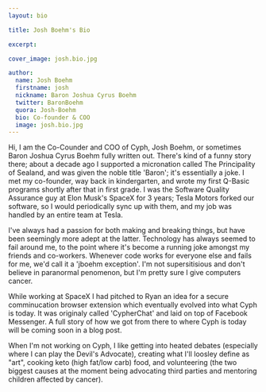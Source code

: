 ```yaml
---
layout: bio

title: Josh Boehm's Bio

excerpt:

cover_image: josh.bio.jpg

author:
  name: Josh Boehm
  firstname: josh
  nickname: Baron Joshua Cyrus Boehm
  twitter: BaronBoehm
  quora: Josh-Boehm
  bio: Co-founder & COO
  image: josh.bio.jpg
---
```

Hi, I am the Co-Counder and COO of Cyph, Josh Boehm, or sometimes Baron Joshua Cyrus Boehm fully written out. There's kind of a funny story there; about a decade ago I supported a micronation called The Principality of Sealand, and was given the noble title 'Baron'; it's essentially a joke. I met my co-founder, way back in kindergarten, and wrote my first Q-Basic programs shortly after that in first grade. I was the Software Quality Assurance guy at Elon Musk's SpaceX for 3 years; Tesla Motors forked our software, so I would periodically sync up with them, and my job was handled by an entire team at Tesla.

I've always had a passion for both making and breaking things, but have been seemingly more adept at the latter. Technology has always seemed to fail around me, to the point where it's become a running joke amongst my friends and co-workers. Whenever code works for everyone else and fails for me, we'd call it a 'jboehm exception'. I'm not supersitisious and don't believe in paranormal penomenon, but I'm pretty sure I give computers cancer.

While working at SpaceX I had pitched to Ryan an idea for a secure comminucation browser extension which eventually evolved into what Cyph is today. It was originaly called 'CypherChat' and laid on top of Facebook Messenger. A full story of how we got from there to where Cyph is today will be coming soon in a blog post.

When I'm not working on Cyph, I like getting into heated debates (especially where I can play the Devil's Advocate), creating what I'll loosley define as "art", cooking keto (high fat/low carb) food, and volunteering (the two biggest causes at the moment being advocating third parties and mentoring children affected by cancer).
